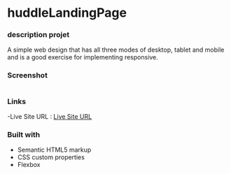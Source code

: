# huddleLandingPage


### description projet

A simple web design that has all three modes of desktop, tablet and mobile and is a good exercise for implementing responsive.

### Screenshot
![]()


### Links



-Live Site URL : [Live Site URL](https://mahdihosseinidev.github.io/huddleLandingPage/)

### Built with

- Semantic HTML5 markup
- CSS custom properties
- Flexbox